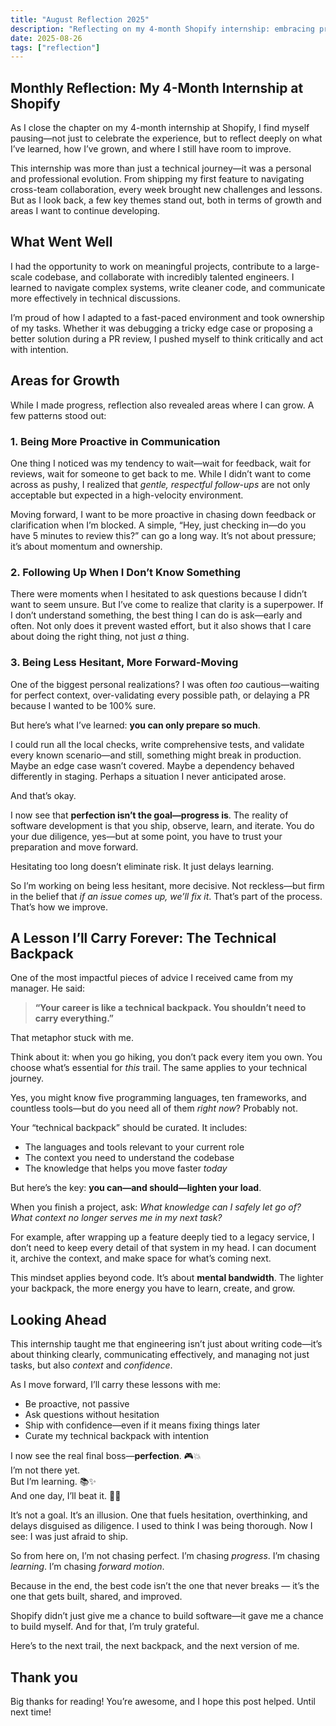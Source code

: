 ```yaml
---
title: "August Reflection 2025"
description: "Reflecting on my 4-month Shopify internship: embracing progress over perfection, lightening my technical backpack, and shipping with confidence."
date: 2025-08-26
tags: ["reflection"]
---
```


## Monthly Reflection: My 4-Month Internship at Shopify

As I close the chapter on my 4-month internship at Shopify, I find myself pausing—not just to celebrate the experience, but to reflect deeply on what I’ve learned, how I’ve grown, and where I still have room to improve.

This internship was more than just a technical journey—it was a personal and professional evolution. From shipping my first feature to navigating cross-team collaboration, every week brought new challenges and lessons. But as I look back, a few key themes stand out, both in terms of growth and areas I want to continue developing.

## What Went Well

I had the opportunity to work on meaningful projects, contribute to a large-scale codebase, and collaborate with incredibly talented engineers. I learned to navigate complex systems, write cleaner code, and communicate more effectively in technical discussions.

I’m proud of how I adapted to a fast-paced environment and took ownership of my tasks. Whether it was debugging a tricky edge case or proposing a better solution during a PR review, I pushed myself to think critically and act with intention.

## Areas for Growth

While I made progress, reflection also revealed areas where I can grow. A few patterns stood out:

### 1. Being More Proactive in Communication

One thing I noticed was my tendency to wait—wait for feedback, wait for reviews, wait for someone to get back to me. While I didn’t want to come across as pushy, I realized that *gentle, respectful follow-ups* are not only acceptable but expected in a high-velocity environment.

Moving forward, I want to be more proactive in chasing down feedback or clarification when I’m blocked. A simple, “Hey, just checking in—do you have 5 minutes to review this?” can go a long way. It’s not about pressure; it’s about momentum and ownership.

### 2. Following Up When I Don’t Know Something

There were moments when I hesitated to ask questions because I didn’t want to seem unsure. But I’ve come to realize that clarity is a superpower. If I don’t understand something, the best thing I can do is ask—early and often. Not only does it prevent wasted effort, but it also shows that I care about doing the right thing, not just *a* thing.

### 3. Being Less Hesitant, More Forward-Moving

One of the biggest personal realizations? I was often *too* cautious—waiting for perfect context, over-validating every possible path, or delaying a PR because I wanted to be 100% sure.

But here’s what I’ve learned: **you can only prepare so much**.

I could run all the local checks, write comprehensive tests, and validate every known scenario—and still, something might break in production. Maybe an edge case wasn’t covered. Maybe a dependency behaved differently in staging. Perhaps a situation I never anticipated arose.

And that’s okay.

I now see that **perfection isn’t the goal—progress is**. The reality of software development is that you ship, observe, learn, and iterate. You do your due diligence, yes—but at some point, you have to trust your preparation and move forward.

Hesitating too long doesn’t eliminate risk. It just delays learning.

So I’m working on being less hesitant, more decisive. Not reckless—but firm in the belief that *if an issue comes up, we’ll fix it*. That’s part of the process. That’s how we improve.

## A Lesson I’ll Carry Forever: The Technical Backpack

One of the most impactful pieces of advice I received came from my manager. He said:

> **“Your career is like a technical backpack. You shouldn’t need to carry everything.”**

That metaphor stuck with me.

Think about it: when you go hiking, you don’t pack every item you own. You choose what’s essential for *this* trail. The same applies to your technical journey.

Yes, you might know five programming languages, ten frameworks, and countless tools—but do you need all of them *right now*? Probably not.

Your “technical backpack” should be curated. It includes:

- The languages and tools relevant to your current role  
- The context you need to understand the codebase  
- The knowledge that helps you move faster *today*

But here’s the key: **you can—and should—lighten your load**.

When you finish a project, ask: *What knowledge can I safely let go of? What context no longer serves me in my next task?*

For example, after wrapping up a feature deeply tied to a legacy service, I don’t need to keep every detail of that system in my head. I can document it, archive the context, and make space for what’s coming next.

This mindset applies beyond code. It’s about **mental bandwidth**. The lighter your backpack, the more energy you have to learn, create, and grow.

## Looking Ahead

This internship taught me that engineering isn’t just about writing code—it’s about thinking clearly, communicating effectively, and managing not just tasks, but also *context* and *confidence*.

As I move forward, I’ll carry these lessons with me:

- Be proactive, not passive  
- Ask questions without hesitation  
- Ship with confidence—even if it means fixing things later  
- Curate my technical backpack with intention  

I now see the real final boss—**perfection**. 🎮💥  
I’m not there yet.  
But I’m learning. 📚✨  
And one day, I’ll beat it. 💪🔥

It’s not a goal. It’s an illusion. One that fuels hesitation, overthinking, and delays disguised as diligence. I used to think I was being thorough. Now I see: I was just afraid to ship.

So from here on, I’m not chasing perfect. I’m chasing *progress*. I’m chasing *learning*. I’m chasing *forward motion*.

Because in the end, the best code isn’t the one that never breaks — it’s the one that gets built, shared, and improved.

Shopify didn’t just give me a chance to build software—it gave me a chance to build myself. And for that, I’m truly grateful.

Here’s to the next trail, the next backpack, and the next version of me.

## Thank you

Big thanks for reading! You’re awesome, and I hope this post helped. Until next time!
